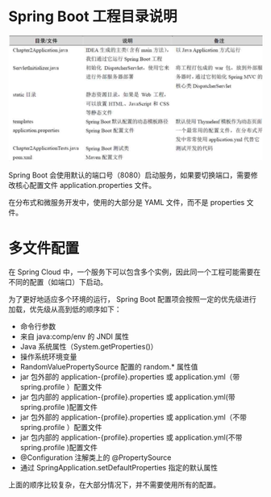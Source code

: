# Spring Boot 工程目录说明

![](img/1.SpringBoot工程目录结构说明.PNG)


Spring Boot 会使用默认的端口号（8080）启动服务，如果要切换端口，需要修改核心配置文件 application.properties 文件。

在分布式和微服务开发中，使用的大部分是 YAML 文件，而不是 properties 文件。



# 多文件配置

在 Spring Cloud 中，一个服务下可以包含多个实例，因此同一个工程可能需要在不同的配置（如端口）下启动。

为了更好地适应多个环境的运行， Spring Boot 配置项会按照一定的优先级进行加载，优先级从高到低的顺序如下：
- 命令行参数
- 来自 java:comp/env 的 JNDI 属性
- Java 系统属性（System.getProperties()）
- 操作系统环境变量
- RandomValuePropertySource 配置的 random.* 属性值
- jar 包外部的 application-{profile}.properties 或 application.yml（带 spring.profile ）配置文件
- jar 包内部的 application-{profile}.properties 或 application.yml(带 spring.profile )配置文件
- jar 包外部的 application-{profile}.properties 或 application.yml（不带 spring.profile ）配置文件
- jar 包内部的 application-{profile}.properties 或 application.yml(不带 spring.profile )配置文件
- @Configuration 注解类上的 @PropertySource
- 通过 SpringApplication.setDefaultProperties 指定的默认属性

上面的顺序比较复杂，在大部分情况下，并不需要使用所有的配置。